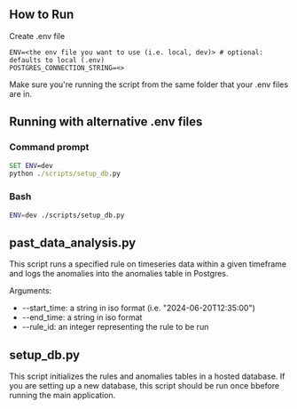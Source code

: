 ## How to Run
Create .env file

```
ENV=<the env file you want to use (i.e. local, dev)> # optional: defaults to local (.env)
POSTGRES_CONNECTION_STRING=<>
```

Make sure you're running the script from the same folder that your .env files are in.

## Running with alternative .env files

### Command prompt
```cmd
SET ENV=dev 
python ./scripts/setup_db.py
```
### Bash
```bash
ENV=dev ./scripts/setup_db.py
```

## past_data_analysis.py
This script runs a specified rule on timeseries data within a given timeframe and logs the anomalies into the anomalies table in Postgres. 

Arguments:

* --start_time: a string in iso format (i.e. "2024-06-20T12:35:00")
* --end_time: a string in iso format
* --rule_id: an integer representing the rule to be run

## setup_db.py
This script initializes the rules and anomalies tables in a hosted database. If you are setting up a new database, this script should be run once bbefore running the main application.